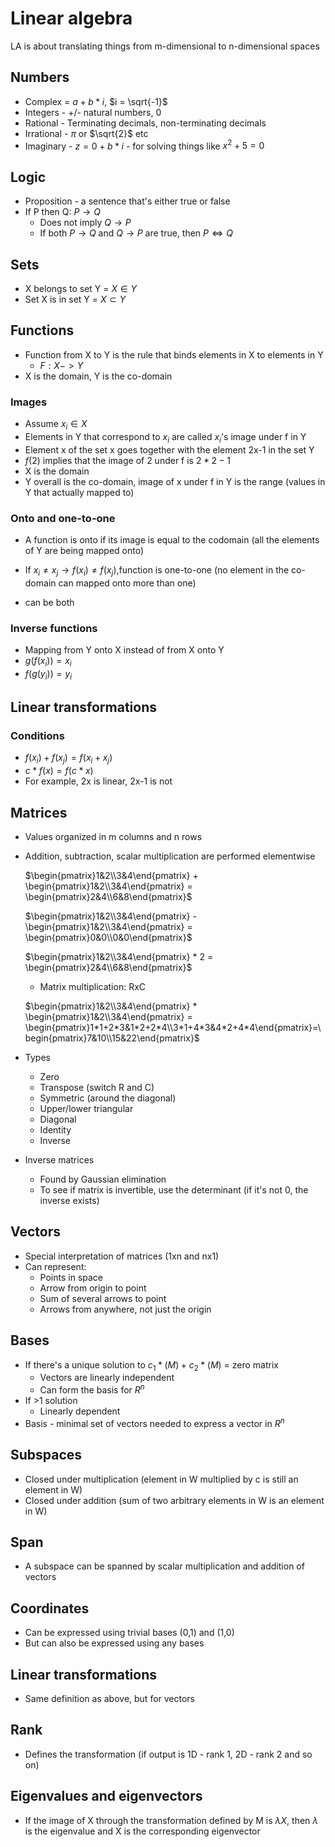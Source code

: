 # Linear algebra

LA is about translating things from m-dimensional to n-dimensional spaces

## Numbers
- Complex = $a + b*i$, $i = \sqrt{-1}$
- Integers - +/- natural numbers, 0
- Rational - Terminating decimals, non-terminating decimals
- Irrational - $\pi$ or $\sqrt{2}$ etc
- Imaginary - $z = 0 + b*i$ - for solving things like $x^2 + 5 = 0$

## Logic 
- Proposition - a sentence that's either true or false
- If P then Q: $P \rightarrow Q$
  - Does not imply $Q \rightarrow P$
  - If both $P\rightarrow Q$ and $Q \rightarrow P$ are true, then $P \Leftrightarrow Q$

## Sets
- X belongs to set Y = $X \in Y$ 
- Set X is in set Y = $X \subset Y$

## Functions
- Function from X to Y is the rule that binds elements in X to elements in Y 
  - $F:X->Y$
- X is the domain, Y is the co-domain
### Images
- Assume $x_i \in X$
- Elements in Y that correspond to $x_i$ are called $x_i$'s image under f in Y 
- Element x of the set x goes together with the element 2x-1 in the set Y
- $f(2)$ implies that the image of 2 under f is $2*2-1$
- X is the domain
- Y overall is the co-domain, image of x under f in Y is the range (values in Y that actually mapped to)
### Onto and one-to-one
- A function is onto if its image is equal to the codomain (all the elements of Y are
being mapped onto)

- If $x_i \ne x_j \rightarrow f(x_i) \ne f(x_j)$,function is one-to-one (no element in the co-domain can
mapped onto more than one)
- can be both

### Inverse functions
- Mapping from Y onto X instead of from X onto Y
- $g(f(x_i))=x_i$
- $f(g(y_i))=y_i$

## Linear transformations
### Conditions
- $f(x_i) + f(x_j) = f(x_i + x_j)$
- $c*f(x)=f(c*x)$
- For example, 2x is linear, 2x-1 is not
## Matrices
- Values organized in m columns and n rows

- Addition, subtraction, scalar multiplication are performed elementwise

  $\begin{pmatrix}1&2\\3&4\end{pmatrix} + \begin{pmatrix}1&2\\3&4\end{pmatrix} = \begin{pmatrix}2&4\\6&8\end{pmatrix}$

  $\begin{pmatrix}1&2\\3&4\end{pmatrix} - \begin{pmatrix}1&2\\3&4\end{pmatrix} = \begin{pmatrix}0&0\\0&0\end{pmatrix}$

  $\begin{pmatrix}1&2\\3&4\end{pmatrix} * 2 = \begin{pmatrix}2&4\\6&8\end{pmatrix}$

  - Matrix multiplication: RxC

  $\begin{pmatrix}1&2\\3&4\end{pmatrix} * \begin{pmatrix}1&2\\3&4\end{pmatrix} = \begin{pmatrix}1*1+2*3&1*2+2*4\\3*1+4*3&4*2+4*4\end{pmatrix}=\begin{pmatrix}7&10\\15&22\end{pmatrix}$

- Types
  - Zero
  - Transpose (switch R and C)
  - Symmetric (around the diagonal)
  - Upper/lower triangular
  - Diagonal
  - Identity
  - Inverse
  
- Inverse matrices
  - Found by Gaussian elimination
  - To see if matrix is invertible, use the determinant (if it's not 0, the inverse exists)
## Vectors
- Special interpretation of matrices (1xn and nx1)
- Can represent:
  - Points in space
  - Arrow from origin to point
  - Sum of several arrows to point
  - Arrows from anywhere, not just the origin
## Bases
- If there's a unique solution to $c_1*(M)+c_2*(M)$ = zero matrix
  - Vectors are linearly independent
  - Can form the basis for $R^n$
- If >1 solution
  - Linearly dependent
- Basis - minimal set of vectors needed to express a vector in $R^n$
## Subspaces
- Closed under multiplication (element in W multiplied by c is still an element in W)
- Closed under addition (sum of two arbitrary elements in W is an element in W)
## Span
- A subspace can be spanned by scalar multiplication and addition of vectors
## Coordinates
- Can be expressed using trivial bases (0,1) and (1,0)
- But can also be expressed using any bases
## Linear transformations
- Same definition as above, but for vectors
## Rank
- Defines the transformation (if output is 1D - rank 1, 2D - rank 2 and so on)
## Eigenvalues and eigenvectors
- If the image of X through the transformation defined by M is $\lambda X$, then $\lambda$ is the eigenvalue and X is the corresponding eigenvector







